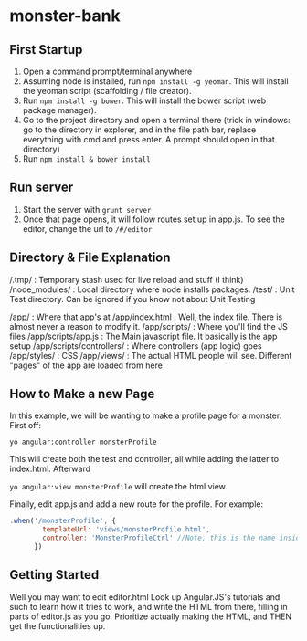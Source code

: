 monster-bank
============


## First Startup

1. Open a command prompt/terminal anywhere
2. Assuming node is installed, run `npm install -g yeoman`. This will install the yeoman script (scaffolding / file creator).
3. Run `npm install -g bower`. This will install the bower script (web package manager).
4. Go to the project directory and open a terminal there (trick in windows: go to the directory in explorer, and in the file path bar, replace everything with cmd and press enter. A prompt should open in that directory)
5. Run `npm install & bower install`

## Run server

1. Start the server with `grunt server`
2. Once that page opens, it will follow routes set up in app.js. To see the editor, change the url to `/#/editor`

## Directory & File Explanation

/.tmp/ : Temporary stash used for live reload and stuff (I think)
/node_modules/ : Local directory where node installs packages. 
/test/ : Unit Test directory. Can be ignored if you know not about Unit Testing

/app/ : Where that app's at
/app/index.html : Well, the index file. There is almost never a reason to modify it.
/app/scripts/ : Where you'll find the JS files
/app/scripts/app.js : The Main javascript file. It basically is the app setup
/app/scripts/controllers/ : Where controllers (app logic) goes
/app/styles/ : CSS
/app/views/ : The actual HTML people will see. Different "pages" of the app are loaded from here

## How to Make a new Page

In this example, we will be wanting to make a profile page for a monster. First off:

`yo angular:controller monsterProfile`

This will create both the test and controller, all while adding the latter to index.html. Afterward

`yo angular:view monsterProfile` will create the html view.

Finally, edit app.js and add a new route for the profile. For example:

```javascript
.when('/monsterProfile', {
        templateUrl: 'views/monsterProfile.html',
        controller: 'MonsterProfileCtrl' //Note, this is the name inside monsterProfile.js, not just MonsterProfile
      })
```

## Getting Started

Well you may want to edit editor.html
Look up Angular.JS's tutorials and such to learn how it tries to work, and write the HTML from there, filling in parts of editor.js as you go. Prioritize actually making the HTML, and THEN get the functionalities up.